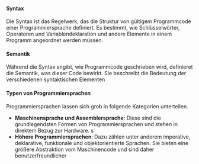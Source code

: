
#### **Syntax**

Die Syntax ist das Regelwerk, das die Struktur von gültigem Programmcode einer Programmiersprache definiert. Es bestimmt, wie Schlüsselwörter, Operatoren und Variablendeklaration und andere Elemente in einem Programm angeordnet werden müssen.

#### **Semantik**

Während die Syntax angibt, wie Programmcode geschrieben wird, definieret die Semantik, was dieser Code bewirkt. Sie beschreibt die Bedeutung der verschiedenen syntaktischen Elementen

#### **Typen von Programmiersprachen**

Programmiersprachen lassen sich grob in folgende Kategorien unterteilen.

- **Maschinensprache und Assemblersprache**:
	Diese sind die grundlegendsten Formen von Programmiersprachen und stehen in direktem Bezug zur Hardware.
s
- **Höhere Programmiersprachen**:
	Dazu zählen unter anderem imperative, deklarative, funktionale und objektorientierte Sprachen. Sie bieten eine größere Abstraktion vom Maschinencode und sind daher benutzerfreundlicher

